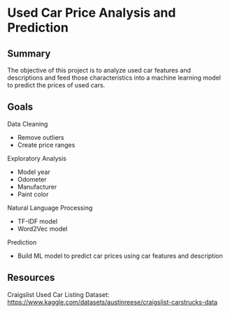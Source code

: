 # Used Car Price Analysis and Prediction

## Summary

The objective of this project is to analyze used car features and descriptions and feed those characteristics into a machine learning model to predict the prices of used cars.

## Goals

Data Cleaning
* Remove outliers
* Create price ranges

Exploratory Analysis
* Model year
* Odometer
* Manufacturer
* Paint color

Natural Language Processing 
* TF-IDF model
* Word2Vec model

Prediction
* Build ML model to predict car prices using car features and description

## Resources

Craigslist Used Car Listing Dataset:
https://www.kaggle.com/datasets/austinreese/craigslist-carstrucks-data